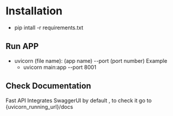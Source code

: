# Installation

- pip intall -r requirements.txt




## Run APP
- uvicorn (file name): (app name) --port (port number)
    Example
    - uvicorn main:app --port 8001


## Check Documentation
Fast API Integrates SwaggerUI by default , to check it go to {uvicorn_running_url}/docs